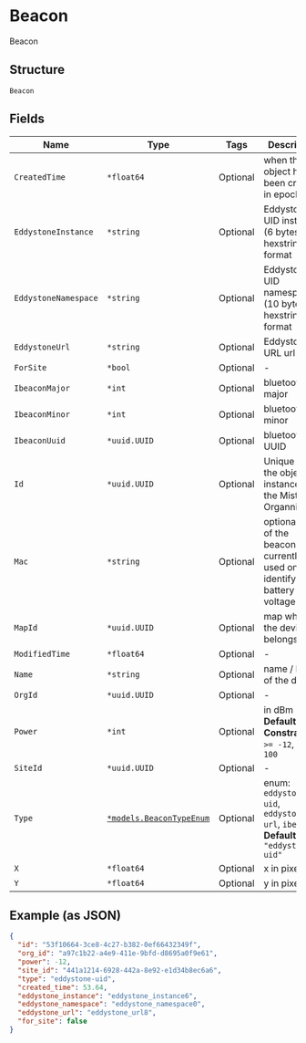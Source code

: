 
# Beacon

Beacon

## Structure

`Beacon`

## Fields

| Name | Type | Tags | Description |
|  --- | --- | --- | --- |
| `CreatedTime` | `*float64` | Optional | when the object has been created, in epoch |
| `EddystoneInstance` | `*string` | Optional | Eddystone-UID instance (6 bytes) in hexstring format |
| `EddystoneNamespace` | `*string` | Optional | Eddystone-UID namespace (10 bytes) in hexstring format |
| `EddystoneUrl` | `*string` | Optional | Eddystone-URL url |
| `ForSite` | `*bool` | Optional | - |
| `IbeaconMajor` | `*int` | Optional | bluetooth tag major |
| `IbeaconMinor` | `*int` | Optional | bluetooth tag minor |
| `IbeaconUuid` | `*uuid.UUID` | Optional | bluetooth tag UUID |
| `Id` | `*uuid.UUID` | Optional | Unique ID of the object instance in the Mist Organnization |
| `Mac` | `*string` | Optional | optiona, MAC of the beacon, currently used only to identify battery voltage |
| `MapId` | `*uuid.UUID` | Optional | map where the device belongs to |
| `ModifiedTime` | `*float64` | Optional | - |
| `Name` | `*string` | Optional | name / label of the device |
| `OrgId` | `*uuid.UUID` | Optional | - |
| `Power` | `*int` | Optional | in dBm<br>**Default**: `-12`<br>**Constraints**: `>= -12`, `<= 100` |
| `SiteId` | `*uuid.UUID` | Optional | - |
| `Type` | [`*models.BeaconTypeEnum`](../../doc/models/beacon-type-enum.md) | Optional | enum: `eddystone-uid`, `eddystone-url`, `ibeacon`<br>**Default**: `"eddystone-uid"` |
| `X` | `*float64` | Optional | x in pixel |
| `Y` | `*float64` | Optional | y in pixel |

## Example (as JSON)

```json
{
  "id": "53f10664-3ce8-4c27-b382-0ef66432349f",
  "org_id": "a97c1b22-a4e9-411e-9bfd-d8695a0f9e61",
  "power": -12,
  "site_id": "441a1214-6928-442a-8e92-e1d34b8ec6a6",
  "type": "eddystone-uid",
  "created_time": 53.64,
  "eddystone_instance": "eddystone_instance6",
  "eddystone_namespace": "eddystone_namespace0",
  "eddystone_url": "eddystone_url8",
  "for_site": false
}
```


